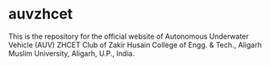 # auvzhcet
This is the repository for the official website of Autonomous Underwater Vehicle (AUV) ZHCET Club of Zakir Husain College of Engg. & Tech., Aligarh Muslim University, Aligarh, U.P., India.
